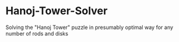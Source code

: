 # Hanoj-Tower-Solver
Solving the "Hanoj Tower" puzzle in presumably optimal way for any number of rods and disks
